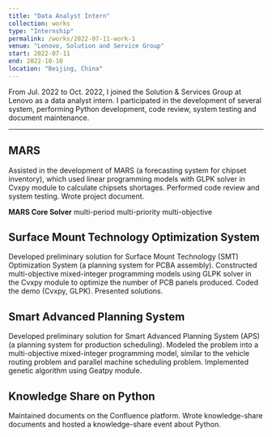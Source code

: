 ```yaml
---
title: "Data Analyst Intern"
collection: works
type: "Internship"
permalink: /works/2022-07-11-work-1
venue: "Lenovo, Solution and Service Group"
start: 2022-07-11
end: 2022-10-10
location: "Beijing, China"
---
```


 From Jul. 2022 to Oct. 2022, I joined the Solution & Services Group at Lenovo as a data analyst intern. I participated in the development of several system, performing Python development, code review, system testing and document maintenance.

---

## MARS

 Assisted in the development of MARS (a forecasting system for chipset inventory), which used linear programming models with GLPK solver in Cvxpy module to calculate chipsets shortages. Performed code review and system testing. Wrote project document.

 **MARS Core Solver**
 multi-period
 multi-priority
 multi-objective

## Surface Mount Technology Optimization System 

 Developed preliminary solution for Surface Mount Technology (SMT) Optimization System (a planning system for PCBA assembly). Constructed multi-objective mixed-integer programming models using GLPK solver in the Cvxpy module to optimize the number of PCB panels produced. Coded the demo (Cvxpy, GLPK). Presented solutions.

## Smart Advanced Planning System

 Developed preliminary solution for Smart Advanced Planning System (APS) (a planning system for production scheduling). Modeled the problem into a multi-objective mixed-integer programming model, similar to the vehicle routing problem and parallel machine scheduling problem. Implemented genetic algorithm using Geatpy module.

## Knowledge Share on Python

 Maintained documents on the Confluence platform. Wrote knowledge-share documents and hosted a knowledge-share event about Python.

